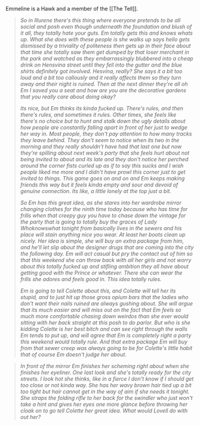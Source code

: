 Emmeline is a Hawk and a member of the [[The Tell]].

> _So in Illurene there's this thing where everyone pretends to be all social and posh even though underneath the foundation and blush of it all, they totally hate your guts. Em totally gets this and knows whats up. What she does with these people is she walks up says hello gets dismissed by a triviality of politeness then gets up in their face about that time she totally saw them get dumped by that loser merchant in the park and watched as they embarrassingly blubbered into a cheap drink on Hensvina street until they fell into the gutter and the blue shirts definitely got involved. Hesvina, really? She says it a bit too loud and a bit too callously and it really affects them so they turn away and their night is ruined. Then at the next dinner they're all oh Em I saved you a seat and how are you are the decorative gardens that you really care about doing okay?_
> 
> _Its nice, but Em thinks its kinda fucked up. There's rules, and then there's rules, and sometimes it rules. Other times, she feels like there's no choice but to hunt and stalk down the ugly details about how people are constantly falling apart in front of her just to wedge her way in. Most people, they don't pay attention to how many tracks they leave behind. They don't seem to notice when its two in the morning and they really shouldn't have had that last one but now they're spilling about next week's party that she feels hurt about not being invited to about and its late and they don't notice her perched around the corner fists curled up as if to say this sucks and I wish people liked me more and I didn't have prowl this corner just to get invited to things. This game goes on and on and Em keeps making friends this way but it feels kinda empty and sour and devoid of genuine connection. Its like, a little lonely at the top just a bit._
> 
> _So Em has this great idea, as she stares into her wardrobe mirror changing clothes for the ninth time today because who has time for frills when that creepy guy you have to chase down the vintage for the party that is going to totally buy the graces of Lady Whoknowswhat tonight from basically lives in the sewers and his place will stain anything nice you wear. At least her boots clean up nicely. Her idea is simple, she will buy an extra package from him, and he'll let slip about the designer drugs that are coming into the city the following day. Em will act casual but pry the contact out of him so that this weekend she can throw back with all her girls and not worry about this totally fucked up and stifling ambition they all have about getting good with the Prince or whatever. There she can wear the frills she adores and feels good in. This idea totally rules._
> 
> _Em is going to tell Colette about this, and Colette will tell her its stupid, and to just hit up those gross opium bars that the ladies who don't want their nails ruined are always gushing about. She will argue that its much easier and will miss out on the fact that Em feels so much more comfortable chasing down weirdos than she ever would sitting with her back straight at this posh to do parlor. But who is she kidding Colette is her best bitch and can see right through the walls Em tends to put up, and will agree that Em is completely right a party this weekend would totally rule. And that extra package Em will buy from that sewer creep was always going to be for Colette's little habit that of course Em doesn't judge her about._


> _In front of the mirror Em finishes her scheming right about when she finishes her eyeliner. One last look and she's totally ready for the city streets. I look hot she thinks, like in a fierce I don't know if I should get too close or not kinda way. She has her wavy brown hair tied up a bit too tight but hair cannot get in the way of aim if she needs it tonight. She straps the folding rifle to her back for the swindler who just won't take a hint and gives her eyes one more glance before throwing her cloak on to go tell Colette her great idea. What would Lovell do with out her?_